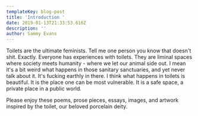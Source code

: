 ```yaml
---
templateKey: blog-post
title: 'Introduction '
date: 2019-01-13T21:33:53.616Z
description: ''
author: Sammy Evans
---
```

Toilets are the ultimate feminists. Tell me one person you know that doesn't shit. Exactly. Everyone has experiences with toilets. They are liminal spaces where society meets humanity - where we let our animal side out. I mean it's a bit weird what happens in those sanitary sanctuaries, and yet never talk about it. It's fucking earthly in there. I think what happens in toilets is beautiful. It is the place one can be most vulnerable. It is a safe space, a private place in a public world. 

Please enjoy these poems, prose pieces, essays, images, and artwork inspired by the toilet, our beloved porcelain deity.
